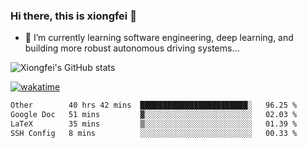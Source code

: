 ### Hi there, this is xiongfei 👋


- 🌱 I’m currently learning software engineering, deep learning, and building more robust autonomous driving systems...

<!--
**X1on9f31/X1on9f31** is a ✨ _special_ ✨ repository because its `README.md` (this file) appears on your GitHub profile.
Here are some ideas to get you started:
-->

![Xiongfei's GitHub stats](https://github-readme-stats.vercel.app/api?username=X1on9f31)


[![wakatime](https://wakatime.com/badge/user/9e8d5516-d162-43e7-9563-87295d455a71.svg)](https://wakatime.com/@9e8d5516-d162-43e7-9563-87295d455a71)

<!--START_SECTION:waka-->

```txt
Other        40 hrs 42 mins  ████████████████████████░   96.25 %
Google Doc   51 mins         ▓░░░░░░░░░░░░░░░░░░░░░░░░   02.03 %
LaTeX        35 mins         ▒░░░░░░░░░░░░░░░░░░░░░░░░   01.39 %
SSH Config   8 mins          ░░░░░░░░░░░░░░░░░░░░░░░░░   00.33 %
```

<!--END_SECTION:waka-->

